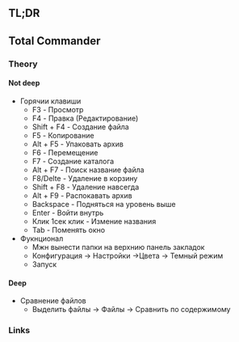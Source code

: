 ## TL;DR


## Total Commander
### Theory
#### Not deep
- Горячии клавиши
	- F3 - Просмотр
	- F4 - Правка (Редактирование)
	- Shift + F4 - Создание файла
	- F5 - Копирование
	- Alt + F5 - Упаковать архив
	- F6 - Перемещение
	- F7 - Создание каталога
	- Alt + F7 - Поиск название файла
	- F8/Delte - Удаление в корзину
	- Shift + F8 - Удаление навсегда
	- Alt + F9 - Распокавать архив
	- Backspace - Подняться на уровень выше
	- Enter - Войти внутрь
	- Клик 1сек клик - Измение названия
	- Tab - Поменять окно
- Фукнционал
	- Мжн вынести папки на верхнию панель закладок
	- Конфигурация -> Настройки ->Цвета -> Темный режим
	- Запуск 

#### Deep
- Сравнение файлов
	- Выделить файлы -> Файлы -> Сравнить по содержимому

### Links
